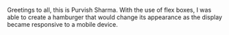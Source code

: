 Greetings to all, this is Purvish Sharma. With the use of flex boxes, I was able to create a hamburger that would change its appearance as the display became responsive to a mobile device.
